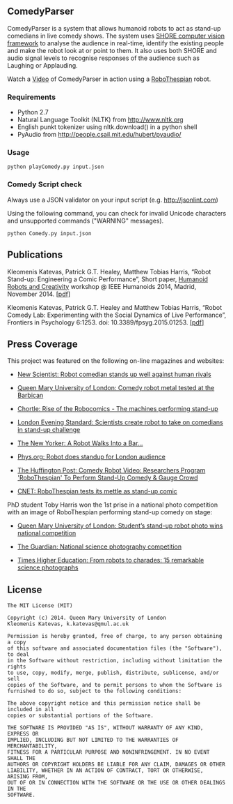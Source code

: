 ## ComedyParser

ComedyParser is a system that allows humanoid robots to act as stand-up comedians in live comedy shows. The system uses [SHORE computer vision framework](http://www.iis.fraunhofer.de/en/ff/bsy/tech/bildanalyse/shore-gesichtsdetektion.html) to analyse the audience in real-time, identify the existing people and make the robot look at or point to them. It also uses both SHORE and audio signal levels to recognise responses of the audience such as Laughing or Applauding.

Watch a [Video](https://vimeo.com/72090729) of ComedyParser in action using a [RoboThespian](http://www.robothespian.com) robot.


### Requirements

- Python 2.7
- Natural Language Toolkit (NLTK) from http://www.nltk.org
- English punkt tokenizer using nltk.download() in a python shell
- PyAudio from http://people.csail.mit.edu/hubert/pyaudio/


### Usage

	python playComedy.py input.json

### Comedy Script check

Always use a JSON validator on your input script (e.g. http://jsonlint.com)

Using the following command, you can check for invalid Unicode characters and unsupported commands ("WARNING" messages).

    python Comedy.py input.json

## Publications

Kleomenis Katevas, Patrick G.T. Healey, Matthew Tobias Harris, “Robot Stand-up: Engineering a Comic Performance”, Short paper, [Humanoid Robots and Creativity](http://cogsci.eecs.qmul.ac.uk/humanoids/) workshop @ IEEE Humanoids 2014, Madrid, November 2014.
[\[pdf\]](http://www.eecs.qmul.ac.uk/~ec09351/papers/HumanoidRobots14.pdf)

Kleomenis Katevas, Patrick G.T. Healey and Matthew Tobias Harris, “Robot Comedy Lab: Experimenting with the Social Dynamics of Live Performance”, Frontiers in Psychology 6:1253. doi: 10.3389/fpsyg.2015.01253.
[\[pdf\]](http://journal.frontiersin.org/article/10.3389/fpsyg.2015.01253)

## Press Coverage

This project was featured on the following on-line magazines and websites:

- [New Scientist: Robot comedian stands up well against human rivals](https://www.newscientist.com/article/dn24050-robot-comedian-stands-up-well-against-human-rivals)

- [Queen Mary University of London: Comedy robot metal tested at the Barbican](http://www.qmul.ac.uk/media/news/items/se/111813.html)

- [Chortle: Rise of the Robocomics - The machines performing stand-up](http://www.chortle.co.uk/news/2013/08/05/18432/rise_of_the_robocomics)

- [London Evening Standard: Scientists create robot to take on comedians in stand-up challenge](http://www.standard.co.uk/news/london/scientists-create-robot-to-take-on-comedians-in-standup-challenge-8753779.html)

- [The New Yorker: A Robot Walks Into a Bar...](http://www.newyorker.com/online/blogs/elements/2013/12/a-robot-walks-into-a-bar.html)

- [Phys.org: Robot does standup for London audience](http://phys.org/news/2013-08-robot-standup-london-audience-video.html)

- [The Huffington Post: Comedy Robot Video: Researchers Program 'RoboThespian' To Perform Stand-Up Comedy & Gauge Crowd](http://www.huffingtonpost.com/2013/08/19/comedy-robot-video_n_3781490.html)

- [CNET: RoboThespian tests its mettle as stand-up comic](http://www.cnet.com/uk/news/robothespian-tests-its-mettle-as-stand-up-comic/)

PhD student Toby Harris won the 1st prise in a national photo competition with an image of RoboThespian performing stand-up comedy on stage:

- [Queen Mary University of London: Student’s stand-up robot photo wins national competition](http://www.qmul.ac.uk/media/news/items/se/126324.html)

- [The Guardian: National science photography competition](http://www.theguardian.com/science/gallery/2014/mar/31/national-science-photography-competition-in-pictures)

- [Times Higher Education: From robots to charades: 15 remarkable science photographs](http://www.timeshighereducation.co.uk/from-robots-to-charades-15-remarkable-science-photographs/2012464.article)

## License

```
The MIT License (MIT)

Copyright (c) 2014. Queen Mary University of London
Kleomenis Katevas, k.katevas@qmul.ac.uk

Permission is hereby granted, free of charge, to any person obtaining a copy
of this software and associated documentation files (the "Software"), to deal
in the Software without restriction, including without limitation the rights
to use, copy, modify, merge, publish, distribute, sublicense, and/or sell
copies of the Software, and to permit persons to whom the Software is
furnished to do so, subject to the following conditions:

The above copyright notice and this permission notice shall be included in all
copies or substantial portions of the Software.

THE SOFTWARE IS PROVIDED "AS IS", WITHOUT WARRANTY OF ANY KIND, EXPRESS OR
IMPLIED, INCLUDING BUT NOT LIMITED TO THE WARRANTIES OF MERCHANTABILITY,
FITNESS FOR A PARTICULAR PURPOSE AND NONINFRINGEMENT. IN NO EVENT SHALL THE
AUTHORS OR COPYRIGHT HOLDERS BE LIABLE FOR ANY CLAIM, DAMAGES OR OTHER
LIABILITY, WHETHER IN AN ACTION OF CONTRACT, TORT OR OTHERWISE, ARISING FROM,
OUT OF OR IN CONNECTION WITH THE SOFTWARE OR THE USE OR OTHER DEALINGS IN THE
SOFTWARE.
```
